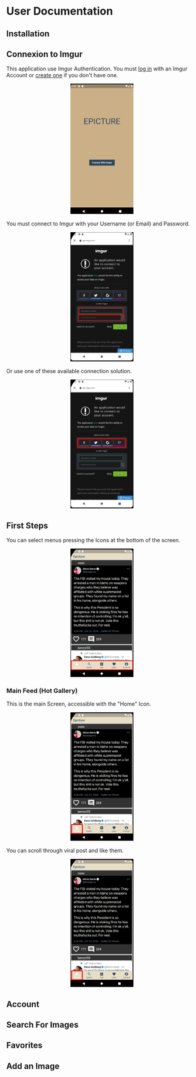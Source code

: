 # User Documentation

## Installation

## Connexion to Imgur

This application use Imgur Authentication. You must [log in](https://imgur.com/signin) with an Imgur Account or [create one](https://imgur.com/register) if you don't have one.

<p align="center" width="100%">
    <img width="33%" src=Ressources/1.0_WelcomePage.png>
</p>

You must connect to Imgur with your Username (or Email) and Password.

<p align="center" width="100%">
    <img width="33%" src=Ressources/2.1_ImgurLogin.png> 
</p>

Or use one of these available connection solution.

<p align="center" width="100%">
    <img width="33%" src=Ressources/2.2_ImgurLogin.png>
</p>


## First Steps

You can select menus pressing the Icons at the bottom of the screen.

<p align="center" width="100%">
    <img width="33%" src=Ressources/3.3_FeedPage.png>
</p>

### Main Feed (Hot Gallery)

This is the main Screen, accessible with the "Home" Icon.

<p align="center" width="100%">
    <img width="33%" src=Ressources/3.1_FeedPage.png>
</p>

You can scroll through viral post and like them.

<p align="center" width="100%">
    <img width="33%" src=Ressources/3.1_FeedPage.png>
</p>

## Account

## Search For Images

## Favorites

## Add an Image



